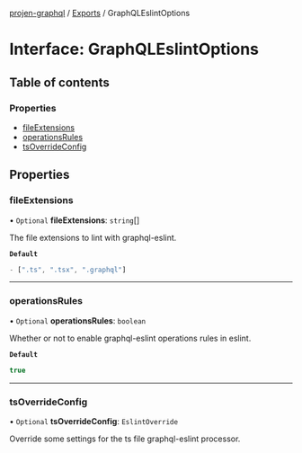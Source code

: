 [projen-graphql](../README.md) / [Exports](../modules.md) / GraphQLEslintOptions

# Interface: GraphQLEslintOptions

## Table of contents

### Properties

- [fileExtensions](GraphQLEslintOptions.md#fileextensions)
- [operationsRules](GraphQLEslintOptions.md#operationsrules)
- [tsOverrideConfig](GraphQLEslintOptions.md#tsoverrideconfig)

## Properties

### fileExtensions

• `Optional` **fileExtensions**: `string`[]

The file extensions to lint with graphql-eslint.

**`Default`**

```ts
- [".ts", ".tsx", ".graphql"]
```

___

### operationsRules

• `Optional` **operationsRules**: `boolean`

Whether or not to enable graphql-eslint operations rules in eslint.

**`Default`**

```ts
true
```

___

### tsOverrideConfig

• `Optional` **tsOverrideConfig**: `EslintOverride`

Override some settings for the ts file graphql-eslint processor.
